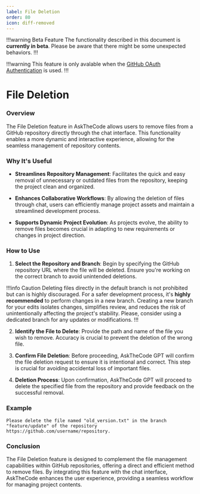 ```yaml
---
label: File Deletion
order: 80
icon: diff-removed
---
```


!!!warning Beta Feature
The functionality described in this document is **currently in beta**. Please be aware that there might be some unexpected behaviors.
!!!

!!!warning
This feature is only avalable when the [GitHub OAuth Authentication](/authentication/#authentication-methods) is used.
!!!

# File Deletion

### Overview

The File Deletion feature in AskTheCode allows users to remove files from a GitHub repository directly through the chat interface. This functionality enables a more dynamic and interactive experience, allowing for the seamless management of repository contents.

### Why It's Useful

- **Streamlines Repository Management**: Facilitates the quick and easy removal of unnecessary or outdated files from the repository, keeping the project clean and organized.

- **Enhances Collaborative Workflows**: By allowing the deletion of files through chat, users can efficiently manage project assets and maintain a streamlined development process.

- **Supports Dynamic Project Evolution**: As projects evolve, the ability to remove files becomes crucial in adapting to new requirements or changes in project direction.

### How to Use

1. **Select the Repository and Branch**: Begin by specifying the GitHub repository URL where the file will be deleted. Ensure you're working on the correct branch to avoid unintended deletions. 

!!!info Caution
Deleting files directly in the default branch is not prohibited but can is highly discouraged. For a safer development process, it's **highly recommended** to perform changes in a new branch. Creating a new branch for your edits isolates changes, simplifies review, and reduces the risk of unintentionally affecting the project's stability. Please, consider using a dedicated branch for any updates or modifications.
!!!

2. **Identify the File to Delete**: Provide the path and name of the file you wish to remove. Accuracy is crucial to prevent the deletion of the wrong file.

3. **Confirm File Deletion**: Before proceeding, AskTheCode GPT will confirm the file deletion request to ensure it is intentional and correct. This step is crucial for avoiding accidental loss of important files.

4. **Deletion Process**: Upon confirmation, AskTheCode GPT will proceed to delete the specified file from the repository and provide feedback on the successful removal.

### Example

```prompt
Please delete the file named "old_version.txt" in the branch "feature/update" of the repository https://github.com/username/repository.
```

### Conclusion

The File Deletion feature is designed to complement the file management capabilities within GitHub repositories, offering a direct and efficient method to remove files. By integrating this feature with the chat interface, AskTheCode enhances the user experience, providing a seamless workflow for managing project contents.